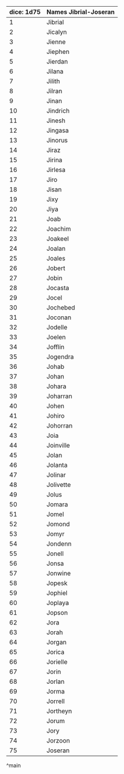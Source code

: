 | dice: 1d75 | Names Jibrial-Joseran|
| ---- | ---- |
|1|Jibrial|
|2|Jicalyn|
|3|Jienne|
|4|Jiephen|
|5|Jierdan|
|6|Jilana|
|7|Jilith|
|8|Jilran|
|9|Jinan|
|10|Jindrich|
|11|Jinesh|
|12|Jingasa|
|13|Jinorus|
|14|Jiraz|
|15|Jirina|
|16|Jirlesa|
|17|Jiro|
|18|Jisan|
|19|Jixy|
|20|Jiya|
|21|Joab|
|22|Joachim|
|23|Joakeel|
|24|Joalan|
|25|Joales|
|26|Jobert|
|27|Jobin|
|28|Jocasta|
|29|Jocel|
|30|Jochebed|
|31|Joconan|
|32|Jodelle|
|33|Joelen|
|34|Jofflin|
|35|Jogendra|
|36|Johab|
|37|Johan|
|38|Johara|
|39|Joharran|
|40|Johen|
|41|Johiro|
|42|Johorran|
|43|Joia|
|44|Joinville|
|45|Jolan|
|46|Jolanta|
|47|Jolinar|
|48|Jolivette|
|49|Jolus|
|50|Jomara|
|51|Jomel|
|52|Jomond|
|53|Jomyr|
|54|Jondenn|
|55|Jonell|
|56|Jonsa|
|57|Jonwine|
|58|Jopesk|
|59|Jophiel|
|60|Joplaya|
|61|Jopson|
|62|Jora|
|63|Jorah|
|64|Jorgan|
|65|Jorica|
|66|Jorielle|
|67|Jorin|
|68|Jorlan|
|69|Jorma|
|70|Jorrell|
|71|Jortheyn|
|72|Jorum|
|73|Jory|
|74|Jorzoon|
|75|Joseran|
^main
